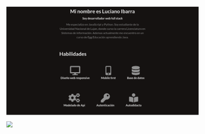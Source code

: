 ![Screenshot](luciano393.png)

<img height="180em" src="https://github-readme-stats.vercel.app/api?username=luciano393&show_icons=true&hide_border=true&&count_private=true&include_all_commits=true" />
